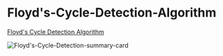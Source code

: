 # Floyd's-Cycle-Detection-Algorithm
[Floyd's Cycle Detection Algorithm](https://yuminlee2.medium.com/floyds-cycle-detection-algorithm-b27ed50c607f)

![Floyd's-Cycle-Detection-summary-card](https://github.com/ClaireLee22/Floyds-Cycle-Detection-Algorithm/blob/main/Floyd's%20Cycle%20Detection%20Algorithm.png)
